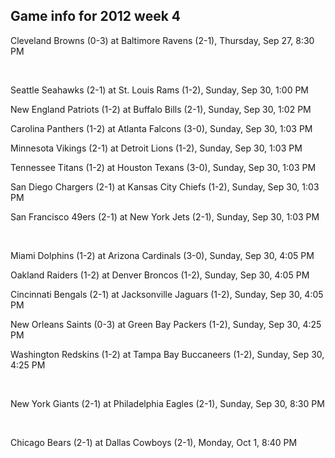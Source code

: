 ## Game info for 2012 week 4
Cleveland Browns (0-3) at Baltimore Ravens (2-1), Thursday, Sep 27, 8:30 PM


<br/>

Seattle Seahawks (2-1) at St. Louis Rams (1-2), Sunday, Sep 30, 1:00 PM

New England Patriots (1-2) at Buffalo Bills (2-1), Sunday, Sep 30, 1:02 PM

Carolina Panthers (1-2) at Atlanta Falcons (3-0), Sunday, Sep 30, 1:03 PM

Minnesota Vikings (2-1) at Detroit Lions (1-2), Sunday, Sep 30, 1:03 PM

Tennessee Titans (1-2) at Houston Texans (3-0), Sunday, Sep 30, 1:03 PM

San Diego Chargers (2-1) at Kansas City Chiefs (1-2), Sunday, Sep 30, 1:03 PM

San Francisco 49ers (2-1) at New York Jets (2-1), Sunday, Sep 30, 1:03 PM


<br/>

Miami Dolphins (1-2) at Arizona Cardinals (3-0), Sunday, Sep 30, 4:05 PM

Oakland Raiders (1-2) at Denver Broncos (1-2), Sunday, Sep 30, 4:05 PM

Cincinnati Bengals (2-1) at Jacksonville Jaguars (1-2), Sunday, Sep 30, 4:05 PM

New Orleans Saints (0-3) at Green Bay Packers (1-2), Sunday, Sep 30, 4:25 PM

Washington Redskins (1-2) at Tampa Bay Buccaneers (1-2), Sunday, Sep 30, 4:25 PM


<br/>

New York Giants (2-1) at Philadelphia Eagles (2-1), Sunday, Sep 30, 8:30 PM


<br/>

Chicago Bears (2-1) at Dallas Cowboys (2-1), Monday, Oct 1, 8:40 PM

